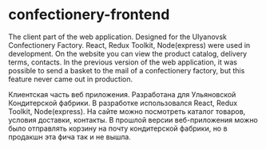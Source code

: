 # confectionery-frontend

The client part of the web application. Designed for the Ulyanovsk Confectionery Factory. React, Redux Toolkit, Node(express) were used in development.
On the website you can view the product catalog, delivery terms, contacts.
In the previous version of the web application, it was possible to send a basket to the mail of a confectionery factory, but this feature never came out in production.

Клиентская часть веб приложения. Разработана для Ульяновской Кондитерской фабрики. В разработке использовался React, Redux Toolkit, Node(express). 
На сайте можно посмотреть каталог товаров, условия доставки, контакты. 
В прошлой версии веб-приложения можно было отправлять корзину на почту кондитерской фабрики, но в продакшн эта фича так и не вышла. 

